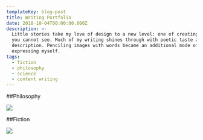 ```yaml
---
templateKey: blog-post
title: Writing Portfolio
date: 2018-10-04T00:00:00.000Z
description: >-
  Little stories take my love of design to a new level: one of creating by what
  you cannot see. Much of my writing shines through with poetic taste and
  description. Penciling images with words became an additional mode of
  expressing myself.
tags:
  - fiction
  - philosophy
  - science
  - content writing
---
```

\##Philosophy


![](/img/decocco-isabella_kant-essay.png)

\##Fiction


![](/img/decocco-isabella_story-excerpt.png)

